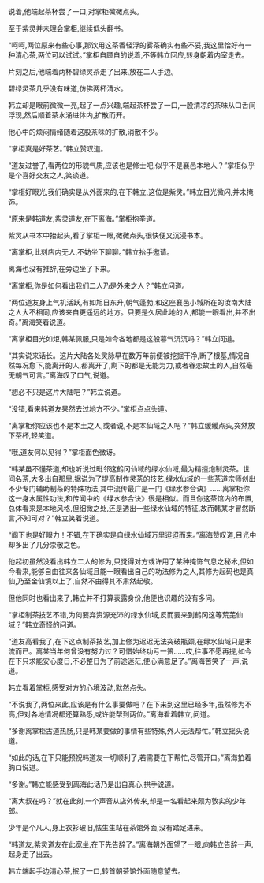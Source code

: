 
说着,他端起茶杯尝了一口,对掌柜微微点头。

至于紫灵并未理会掌柜,继续低头翻书。

“呵呵,两位原来有些心事,那饮用这茶香轻浮的雾茶确实有些不妥,我这里恰好有一种清心茶,两位可以试试。”掌柜自顾自的说着,不等韩立回应,转身朝着内室走去。

片刻之后,他端着两杯碧绿灵茶走了出来,放在二人手边。

碧绿灵茶几乎没有味道,仿佛两杯清水。

韩立却是眼前微微一亮,起了一点兴趣,端起茶杯尝了一口,一股清凉的茶味从口舌间浮现,然后顺着茶水涌进体内,扩散而开。

他心中的烦闷情绪随着这股茶味的扩散,消散不少。

“掌柜真是好茶艺。”韩立赞叹道。

“道友过誉了,看两位的形貌气质,应该也是修士吧,似乎不是襄邑本地人？”掌柜似乎是个喜好交友之人,笑谈道。

“掌柜好眼光,我们确实是从外面来的,在下韩立,这位是紫灵。”韩立目光微闪,并未掩饰。

“原来是韩道友,紫灵道友,在下离海。”掌柜抱拳道。

紫灵从书本中抬起头,看了掌柜一眼,微微点头,很快便又沉浸书本。

“离掌柜,此刻店内无人,不妨坐下聊聊。”韩立抬手邀请。

离海也没有推辞,在旁边坐了下来。

“离掌柜,你是如何看出我们二人乃是外来之人？”韩立问道。

“两位道友身上气机活跃,有如旭日东升,朝气蓬勃,和这座襄邑小城所在的汝南大陆之人大不相同,应该来自更遥远的地方。只要是久居此地的人,都能一眼看出,并不出奇。”离海笑着说道。

“离掌柜目光如炬,韩某佩服,只是如今各地都是这般暮气沉沉吗？”韩立问道。

“其实说来话长。这片大陆各处灵脉早在数万年前便被挖掘干净,断了根基,情况自然每况愈下,能离开的人,都离开了,剩下的都是无能为力,或者眷恋故土的人,自然毫无朝气可言。”离海叹了口气,说道。

“想必不只是这片大陆吧？”韩立说道。

“没错,看来韩道友果然去过地方不少。”掌柜点点头道。

“离掌柜你应该也不是本土之人,或者说,不是本仙域之人吧？”韩立缓缓点头,突然放下茶杯,轻笑道。

“哦,道友何以见得？”掌柜面色微讶。

“韩某虽不懂茶道,却也听说过毗邻这鹤冈仙域的绿水仙域,最为精擅炮制灵茶。世间名茶,大多出自那里,据说为了提高制作灵茶的技艺,绿水仙域的一些茶道宗师创出不少专门辅助制茶的特殊功法,其中流传最广是一门《绿水参合诀》……离掌柜你这一身水属性功法,和传闻中的《绿水参合诀》很是相似。而且你这茶馆内的布置,总体看来是本地风格,但细微之处,还是透出一些绿水仙域的特征,故而韩某才冒然断言,不知可对？”韩立笑着说道。

“阁下也是好眼力！不错,在下确实是自绿水仙域万里迢迢而来。”离海赞叹道,目光中却多出了几分崇敬之色。

他起初虽然没看出韩立二人的修为,只觉得对方或许用了某种掩饰气息之秘术,但如今看来,能够自由往来各仙域且能一眼看出自己的功法修为之人,其修为起码也是真仙,乃至金仙境以上了,自然不由得其不肃然起敬。

但他同时也看出来了,韩立并不打算表露身份,他便也识趣的没有多问。

“掌柜制茶技艺不错,为何要弃资源充沛的绿水仙域,反而要来到鹤冈这等荒芜仙域？”韩立奇怪的问道。

“道友高看我了,在下这点制茶技艺,加上修为迟迟无法突破瓶颈,在绿水仙域只是末流而已。离某当年何曾没有努力过？可惜始终功亏一篑……哎,往事不愿再提,如今在下只求能安心度日,不必整日为了前途迷茫,便心满意足了。”离海苦笑了一声,说道。

韩立看着掌柜,感受对方的心境波动,默然点头。

“不说我了,两位来此,应该是有什么事要做吧？在下来到这里已经多年,虽然修为不高,但对各地情况都还算熟悉,或许能帮到两位。”离海看着韩立,问道。

“多谢离掌柜古道热肠,只是韩某要做的事情有些特殊,外人无法帮忙。”韩立摇头说道。

“如此的话,在下只能预祝韩道友一切顺利了,若需要在下帮忙,尽管开口。”离海拍着胸口说道。

“多谢。”韩立能感受到离海此话乃是出自真心,拱手说道。

“离大叔在吗？”就在此刻,一个声音从店外传来,却是一名看起来颇为敦实的少年郎。

少年是个凡人,身上衣衫破旧,怯生生站在茶馆外面,没有踏足进来。

“韩道友,紫灵道友在此宽坐,在下先告辞了。”离海朝外面望了一眼,向韩立告辞一声,起身走了出去。

韩立端起手边清心茶,抿了一口,转首朝茶馆外面随意望去。